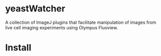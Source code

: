 # yeastWatcher
A collection of ImageJ plugins that facilitate manipulation of images from live cell imaging experiments using Olympus Fluoview.

# Install
